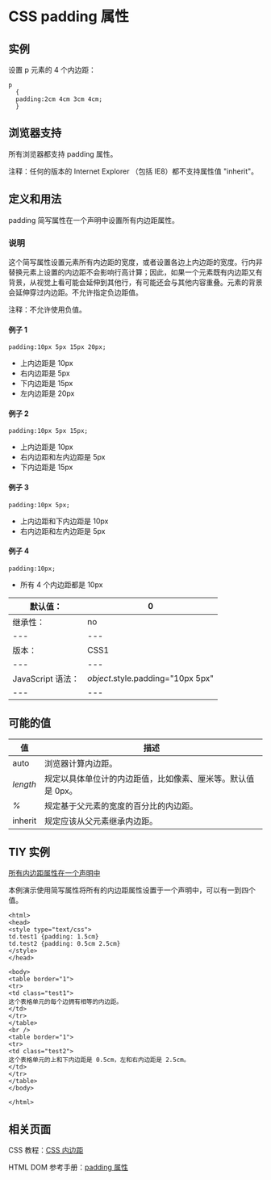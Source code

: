 # CSS padding 属性



## 实例

设置 p 元素的 4 个内边距：

```
p
  {
  padding:2cm 4cm 3cm 4cm;
  }

```

## 浏览器支持

所有浏览器都支持 padding 属性。

注释：任何的版本的 Internet Explorer （包括 IE8）都不支持属性值 "inherit"。

## 定义和用法

padding 简写属性在一个声明中设置所有内边距属性。

### 说明

这个简写属性设置元素所有内边距的宽度，或者设置各边上内边距的宽度。行内非替换元素上设置的内边距不会影响行高计算；因此，如果一个元素既有内边距又有背景，从视觉上看可能会延伸到其他行，有可能还会与其他内容重叠。元素的背景会延伸穿过内边距。不允许指定负边距值。

注释：不允许使用负值。

#### 例子 1

```
padding:10px 5px 15px 20px;
```

*   上内边距是 10px
*   右内边距是 5px
*   下内边距是 15px
*   左内边距是 20px

#### 例子 2

```
padding:10px 5px 15px;
```

*   上内边距是 10px
*   右内边距和左内边距是 5px
*   下内边距是 15px

#### 例子 3

```
padding:10px 5px;
```

*   上内边距和下内边距是 10px
*   右内边距和左内边距是 5px

#### 例子 4

```
padding:10px;
```

*   所有 4 个内边距都是 10px

| 默认值： | 0 |
| --- | --- |
| 继承性： | no |
| --- | --- |
| 版本： | CSS1 |
| --- | --- |
| JavaScript 语法： | _object_.style.padding="10px 5px" |
| --- | --- |

## 可能的值

| 值 | 描述 |
| --- | --- |
| auto | 浏览器计算内边距。 |
| _length_ | 规定以具体单位计的内边距值，比如像素、厘米等。默认值是 0px。 |
| _%_ | 规定基于父元素的宽度的百分比的内边距。 |
| inherit | 规定应该从父元素继承内边距。 |

## TIY 实例

[所有内边距属性在一个声明中](/tiy/t.asp?f=csse_padding)

本例演示使用简写属性将所有的内边距属性设置于一个声明中，可以有一到四个值。

```
<html>
<head>
<style type="text/css">
td.test1 {padding: 1.5cm}
td.test2 {padding: 0.5cm 2.5cm}
</style>
</head>

<body>
<table border="1">
<tr>
<td class="test1">
这个表格单元的每个边拥有相等的内边距。
</td>
</tr>
</table>
<br />
<table border="1">
<tr>
<td class="test2">
这个表格单元的上和下内边距是 0.5cm，左和右内边距是 2.5cm。
</td>
</tr>
</table>
</body>

</html>

```

## 相关页面

CSS 教程：[CSS 内边距](/css/css_padding.asp "CSS 内边距")

HTML DOM 参考手册：[padding 属性](/jsref/prop_style_padding.asp "HTML DOM padding 属性")



